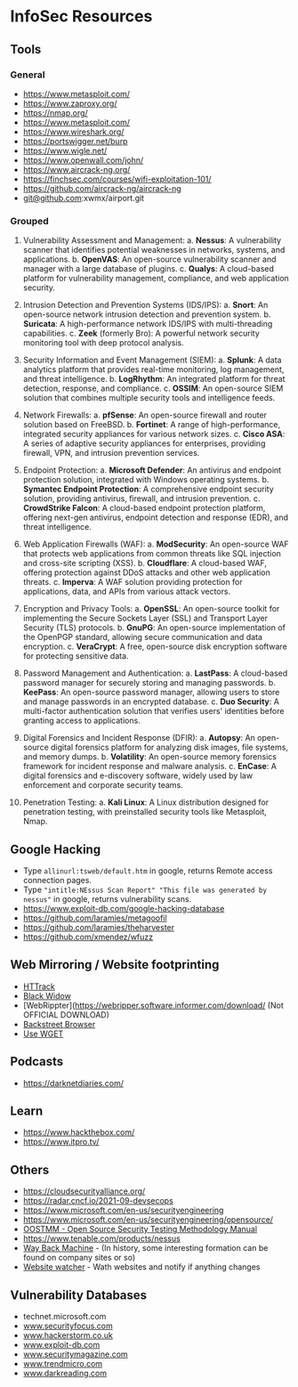 # InfoSec Resources

## Tools

### General

- https://www.metasploit.com/
- https://www.zaproxy.org/
- https://nmap.org/
- https://www.metasploit.com/
- https://www.wireshark.org/
- https://portswigger.net/burp
- https://www.wigle.net/
- https://www.openwall.com/john/
- https://www.aircrack-ng.org/
- https://finchsec.com/courses/wifi-exploitation-101/
- https://github.com/aircrack-ng/aircrack-ng
- git@github.com:xwmx/airport.git

### Grouped

1. Vulnerability Assessment and Management:
   a. **Nessus**: A vulnerability scanner that identifies potential weaknesses in networks, systems, and applications.
   b. **OpenVAS**: An open-source vulnerability scanner and manager with a large database of plugins.
   c. **Qualys**: A cloud-based platform for vulnerability management, compliance, and web application security.

2. Intrusion Detection and Prevention Systems (IDS/IPS):
   a. **Snort**: An open-source network intrusion detection and prevention system.
   b. **Suricata**: A high-performance network IDS/IPS with multi-threading capabilities.
   c. **Zeek** (formerly Bro): A powerful network security monitoring tool with deep protocol analysis.

3. Security Information and Event Management (SIEM):
   a. **Splunk**: A data analytics platform that provides real-time monitoring, log management, and threat intelligence.
   b. **LogRhythm**: An integrated platform for threat detection, response, and compliance.
   c. **OSSIM**: An open-source SIEM solution that combines multiple security tools and intelligence feeds.

4. Network Firewalls:
   a. **pfSense**: An open-source firewall and router solution based on FreeBSD.
   b. **Fortinet**: A range of high-performance, integrated security appliances for various network sizes.
   c. **Cisco ASA**: A series of adaptive security appliances for enterprises, providing firewall, VPN, and intrusion prevention services.

5. Endpoint Protection:
   a. **Microsoft Defender**: An antivirus and endpoint protection solution, integrated with Windows operating systems.
   b. **Symantec Endpoint Protection**: A comprehensive endpoint security solution, providing antivirus, firewall, and intrusion prevention.
   c. **CrowdStrike Falcon**: A cloud-based endpoint protection platform, offering next-gen antivirus, endpoint detection and response (EDR), and threat intelligence.

6. Web Application Firewalls (WAF):
   a. **ModSecurity**: An open-source WAF that protects web applications from common threats like SQL injection and cross-site scripting (XSS).
   b. **Cloudflare**: A cloud-based WAF, offering protection against DDoS attacks and other web application threats.
   c. **Imperva**: A WAF solution providing protection for applications, data, and APIs from various attack vectors.

7. Encryption and Privacy Tools:
   a. **OpenSSL**: An open-source toolkit for implementing the Secure Sockets Layer (SSL) and Transport Layer Security (TLS) protocols.
   b. **GnuPG**: An open-source implementation of the OpenPGP standard, allowing secure communication and data encryption.
   c. **VeraCrypt**: A free, open-source disk encryption software for protecting sensitive data.

8. Password Management and Authentication:
   a. **LastPass**: A cloud-based password manager for securely storing and managing passwords.
   b. **KeePass**: An open-source password manager, allowing users to store and manage passwords in an encrypted database.
   c. **Duo Security**: A multi-factor authentication solution that verifies users' identities before granting access to applications.

9. Digital Forensics and Incident Response (DFIR):
   a. **Autopsy**: An open-source digital forensics platform for analyzing disk images, file systems, and memory dumps.
   b. **Volatility**: An open-source memory forensics framework for incident response and malware analysis.
   c. **EnCase**: A digital forensics and e-discovery software, widely used by law enforcement and corporate security teams.

10. Penetration Testing:
    a. **Kali Linux**: A Linux distribution designed for penetration testing, with preinstalled security tools like Metasploit, Nmap.

## Google Hacking
- Type `allinurl:tsweb/default.htm` in google, returns Remote access connection pages.
- Type `"intitle:NEssus Scan Report" "This file was generated by nessus"` in google, returns vulnerability scans.
- https://www.exploit-db.com/google-hacking-database
- https://github.com/laramies/metagoofil
- https://github.com/laramies/theharvester
- https://github.com/xmendez/wfuzz

## Web Mirroring / Website footprinting

- [HTTrack](www.httrack.com)
- [Black Widow](https://softbytelabs.com/wp/)
- [WebRippter](https://webripper.software.informer.com/download/ (Not OFFICIAL DOWNLOAD)
- [Backstreet Browser](http://www.spadixbd.com/)
- [Use WGET](https://bash-prompt.net/guides/wget-mirror-website/)
## Podcasts

- https://darknetdiaries.com/

## Learn

- https://www.hackthebox.com/
- https://www.itpro.tv/

## Others

- https://cloudsecurityalliance.org/
- https://radar.cncf.io/2021-09-devsecops
- https://www.microsoft.com/en-us/securityengineering
- https://www.microsoft.com/en-us/securityengineering/opensource/
- [OOSTMM - Open Source Security Testing Methodology Manual](https://www.isecom.org/research.html)
- https://www.tenable.com/products/nessus
- [Way Back Machine](www.archive.org) - (In history, some interesting formation can be found on company sites or so)
- [Website watcher](https://www.aignes.com/) - Wath websites and notify if anything changes

## Vulnerability Databases

- technet.microsoft.com
- www.securityfocus.com
- www.hackerstorm.co.uk
- www.exploit-db.com
- www.securitymagazine.com
- www.trendmicro.com
- www.darkreading.com

